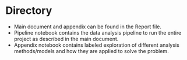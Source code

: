 # Directory

- Main document and appendix can be found in the Report file.
- Pipeline notebook contains the data analysis pipeline to run the entire project as described in the main document.
- Appendix notebook contains labeled exploration of different analysis methods/models and how they are applied to solve the problem.
